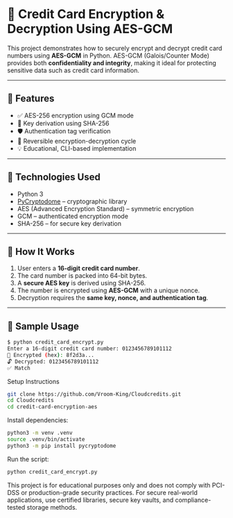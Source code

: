 # 🔐 Credit Card Encryption & Decryption Using AES-GCM

This project demonstrates how to securely encrypt and decrypt credit card numbers using **AES-GCM** in Python. AES-GCM (Galois/Counter Mode) provides both **confidentiality and integrity**, making it ideal for protecting sensitive data such as credit card information.

---

## 📌 Features

- ✅ AES-256 encryption using GCM mode
- 🔑 Key derivation using SHA-256
- 🛡️ Authentication tag verification
- 🧪 Reversible encryption-decryption cycle
- 💡 Educational, CLI-based implementation

---

## 🧰 Technologies Used

- Python 3
- [PyCryptodome](https://www.pycryptodome.org/) – cryptographic library
- AES (Advanced Encryption Standard) – symmetric encryption
- GCM – authenticated encryption mode
- SHA-256 – for secure key derivation

---

## 🚀 How It Works

1. User enters a **16-digit credit card number**.
2. The card number is packed into 64-bit bytes.
3. A **secure AES key** is derived using SHA-256.
4. The number is encrypted using **AES-GCM** with a unique nonce.
5. Decryption requires the **same key, nonce, and authentication tag**.

---

## 🧪 Sample Usage

```bash
$ python credit_card_encrypt.py
Enter a 16-digit credit card number: 0123456789101112
🔐 Encrypted (hex): 8f2d3a...
🔓 Decrypted: 0123456789101112
✅ Match
```

Setup Instructions
```bash
git clone https://github.com/Vroom-King/Cloudcredits.git
cd Cloudcredits
cd credit-card-encryption-aes
```
Install dependencies:
```bash
python3 -m venv .venv
source .venv/bin/activate
python3 -m pip install pycryptodome
```

Run the script:

```bash
python credit_card_encrypt.py
```

This project is for educational purposes only and does not comply with PCI-DSS or production-grade security practices.
For secure real-world applications, use certified libraries, secure key vaults, and compliance-tested storage methods.
